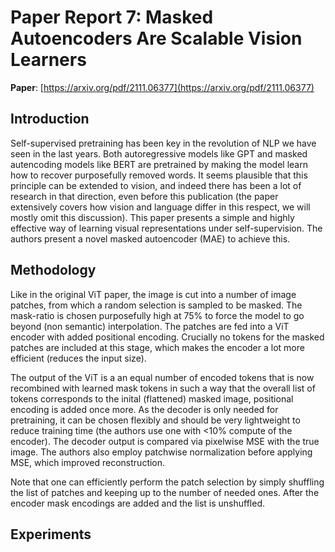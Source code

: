 
# Paper Report 7: Masked Autoencoders Are Scalable Vision Learners

**Paper**: [https://arxiv.org/pdf/2111.06377](https://arxiv.org/pdf/2111.06377)

## Introduction

Self-supervised pretraining has been key in the revolution of NLP we have seen in the last years. Both autoregressive models like GPT and masked autencoding models like BERT
are pretrained by making the model learn how to recover purposefully removed words. It seems plausible that this principle can be extended to vision, and indeed there
has been a lot of research in that direction, even before this publication (the paper extensively covers how vision and language differ in this respect, we will mostly omit
this discussion). This paper presents a simple and highly effective way of learning visual representations under self-supervision. The authors present a novel masked autoencoder (MAE) to achieve this.

## Methodology

Like in the original ViT paper, the image is cut into a number of image patches, from which a random selection is sampled to be masked. The mask-ratio is chosen purposefully high at 75% to force
the model to go beyond (non semantic) interpolation. The patches are fed into a ViT encoder with added positional encoding. Crucially no tokens for the masked patches are included at this stage,
which makes the encoder a lot more efficient (reduces the input size). 

The output of the ViT is a an equal number of encoded tokens that is now recombined with learned mask tokens in such a way that the overall list of tokens corresponds to
the inital (flattened) masked image, positional encoding is added once more. As the decoder is only needed for pretraining, it can be chosen flexibly and should be very
lightweight to reduce training time (the authors use one with <10% compute of the encoder).
The decoder output is compared via pixelwise MSE with the true image. The authors also employ patchwise normalization before applying MSE, which improved reconstruction.

Note that one can efficiently perform the patch selection by simply shuffling the list of patches and keeping up to the number of needed ones. After the encoder mask encodings are added
and the list is unshuffled.


## Experiments
